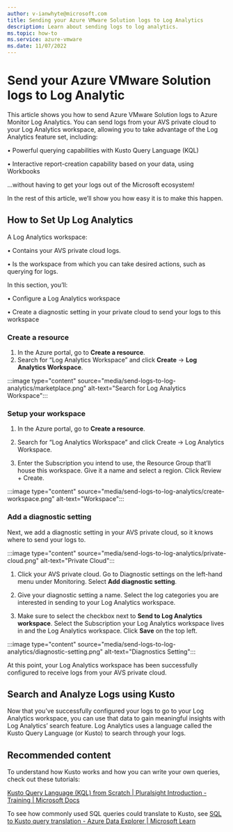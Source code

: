 ```yaml
---
author: v-ianwhyte@microsoft.com
title: Sending your Azure VMware Solution logs to Log Analytics
description: Learn about sending logs to log analytics.
ms.topic: how-to
ms.service: azure-vmware
ms.date: 11/07/2022
---
```


# Send your Azure VMware Solution logs to Log Analytic

This article shows you how to send Azure VMware Solution logs to Azure Monitor Log Analytics. You can send logs from your AVS private cloud to your Log Analytics workspace, allowing you to take advantage of the Log Analytics feature set, including:

• Powerful querying capabilities with Kusto Query Language (KQL)

• Interactive report-creation capability based on your data, using Workbooks

...without having to get your logs out of the Microsoft ecosystem!

In the rest of this article, we’ll show you how easy it is to make this happen.

## How to Set Up Log Analytics

A Log Analytics workspace:

• Contains your AVS private cloud logs.

• Is the workspace from which you can take desired actions, such as querying for logs.

In this section, you’ll:

• Configure a Log Analytics workspace

• Create a diagnostic setting in your private cloud to send your logs to this workspace

### Create a resource

1. In the Azure portal, go to **Create a resource**.
2. Search for “Log Analytics Workspace” and click **Create** -> **Log Analytics Workspace**.

:::image type="content" source="media/send-logs-to-log-analytics/marketplace.png" alt-text="Search for Log Analytics Workspace":::

### Setup your workspace

1. In the Azure portal, go to **Create a resource**.
2. Search for “Log Analytics Workspace” and click Create -> Log Analytics Workspace.

3. Enter the Subscription you intend to use, the Resource Group that’ll house this workspace. Give it a name and select a region. Click Review + Create.

:::image type="content" source="media/send-logs-to-log-analytics/create-workspace.png" alt-text="Workspace":::

### Add a diagnostic setting

Next, we add a diagnostic setting in your AVS private cloud, so it knows where to send your logs to.

:::image type="content" source="media/send-logs-to-log-analytics/private-cloud.png" alt-text="Private Cloud":::

1. Click your AVS private cloud.
Go to Diagnostic settings on the left-hand menu under Monitoring.
Select **Add diagnostic setting**.
2. Give your diagnostic setting a name. 
Select the log categories you are interested in sending to your Log Analytics workspace.

3. Make sure to select the checkbox next to **Send to Log Analytics workspace**.
Select the Subscription your Log Analytics workspace lives in and the Log Analytics workspace.
Click **Save** on the top left.

:::image type="content" source="media/send-logs-to-log-analytics/diagnostic-setting.png" alt-text="Diagnostics Setting":::

At this point, your Log Analytics workspace has been successfully configured to receive logs from your AVS private cloud.

## Search and Analyze Logs using Kusto

Now that you’ve successfully configured your logs to go to your Log Analytics workspace, you can use that data to gain meaningful insights with Log Analytics’ search feature.
Log Analytics uses a language called the Kusto Query Language (or Kusto) to search through your logs.

## Recommended content

To understand how Kusto works and how you can write your own queries, check out these tutorials:

[Kusto Query Language (KQL) from Scratch | Pluralsight
Introduction - Training | Microsoft Docs](https://app.pluralsight.com/library/courses/kusto-query-language-kql-from-scratch/table-of-contents)

To see how commonly used SQL queries could translate to Kusto, see [SQL to Kusto query translation - Azure Data Explorer | Microsoft Learn](../data-explorer/kusto/query/sqlcheatsheet.md)
